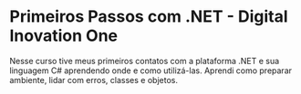# Primeiros Passos com .NET -  Digital Inovation One

Nesse curso tive meus primeiros contatos com a plataforma .NET e sua linguagem C# aprendendo onde e como utilizá-las. Aprendi como preparar ambiente, lidar com erros, classes e objetos.
